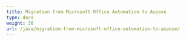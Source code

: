 ```yaml
---
title: Migration from Microsoft Office Automation to Aspose
type: docs
weight: 30
url: /java/migration-from-microsoft-office-automation-to-aspose/
---
```

